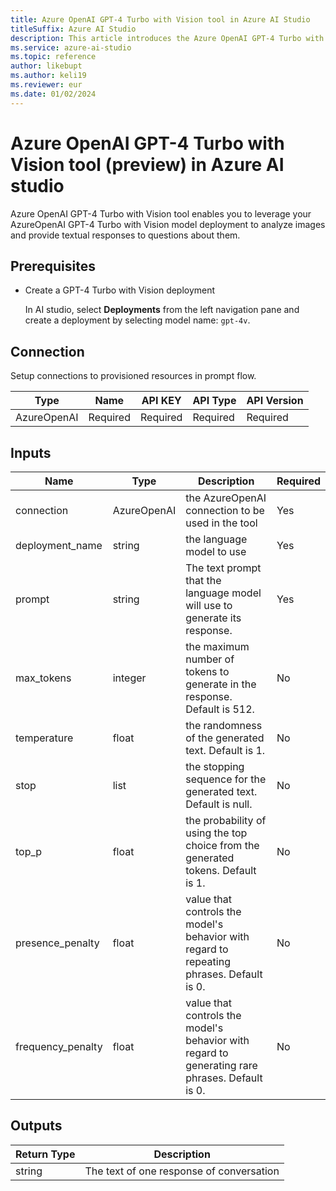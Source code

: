 ```yaml
---
title: Azure OpenAI GPT-4 Turbo with Vision tool in Azure AI Studio
titleSuffix: Azure AI Studio
description: This article introduces the Azure OpenAI GPT-4 Turbo with Vision tool for flows in Azure AI Studio.
ms.service: azure-ai-studio
ms.topic: reference
author: likebupt
ms.author: keli19
ms.reviewer: eur
ms.date: 01/02/2024
---
```


# Azure OpenAI GPT-4 Turbo with Vision tool (preview) in Azure AI studio

Azure OpenAI GPT-4 Turbo with Vision tool enables you to leverage your AzureOpenAI GPT-4 Turbo with Vision model deployment to analyze images and provide textual responses to questions about them.

## Prerequisites

- Create a GPT-4 Turbo with Vision deployment

    In AI studio, select **Deployments** from the left navigation pane and create a deployment by selecting model name: `gpt-4v`.

## Connection

Setup connections to provisioned resources in prompt flow.

| Type        | Name     | API KEY  | API Type | API Version |
|-------------|----------|----------|----------|-------------|
| AzureOpenAI | Required | Required | Required | Required    |

## Inputs

| Name                   | Type        | Description                                                                                    | Required |
|------------------------|-------------|------------------------------------------------------------------------------------------------|----------|
| connection             | AzureOpenAI | the AzureOpenAI connection to be used in the tool                                              | Yes      |
| deployment\_name       | string      | the language model to use                                                                      | Yes      |
| prompt                 | string      | The text prompt that the language model will use to generate its response.                    | Yes      |
| max\_tokens            | integer     | the maximum number of tokens to generate in the response. Default is 512.                      | No       |
| temperature            | float       | the randomness of the generated text. Default is 1.                                            | No       |
| stop                   | list        | the stopping sequence for the generated text. Default is null.                                 | No       |
| top_p                  | float       | the probability of using the top choice from the generated tokens. Default is 1.               | No       |
| presence\_penalty      | float       | value that controls the model's behavior with regard to repeating phrases. Default is 0.      | No       |
| frequency\_penalty     | float       | value that controls the model's behavior with regard to generating rare phrases. Default is 0. | No       |

## Outputs

| Return Type | Description                              |
|-------------|------------------------------------------|
| string      | The text of one response of conversation |
